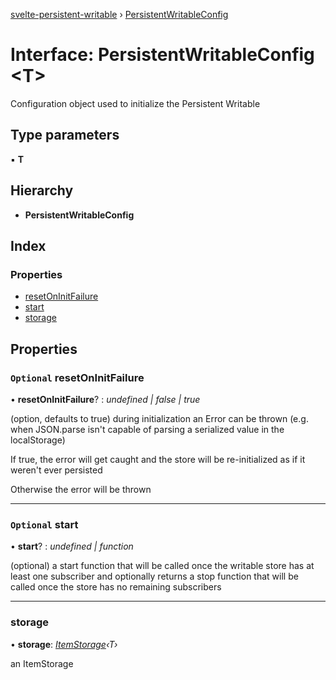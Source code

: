[svelte-persistent-writable](../README.md) › [PersistentWritableConfig](persistentwritableconfig.md)

# Interface: PersistentWritableConfig <**T**>

Configuration object used to initialize the Persistent Writable

## Type parameters

▪ **T**

## Hierarchy

* **PersistentWritableConfig**

## Index

### Properties

* [resetOnInitFailure](persistentwritableconfig.md#optional-resetoninitfailure)
* [start](persistentwritableconfig.md#optional-start)
* [storage](persistentwritableconfig.md#storage)

## Properties

### `Optional` resetOnInitFailure

• **resetOnInitFailure**? : *undefined | false | true*

(option, defaults to true) during initialization an Error can be thrown (e.g. when JSON.parse isn't capable of parsing a serialized value in the localStorage)

If true, the error will get caught and the store will be re-initialized as if it weren't ever persisted

Otherwise the error will be thrown

___

### `Optional` start

• **start**? : *undefined | function*

(optional) a start function that will be called once the writable store has at least one subscriber and optionally returns a stop function that will be called
once the store has no remaining subscribers

___

###  storage

• **storage**: *[ItemStorage](itemstorage.md)‹T›*

an ItemStorage
